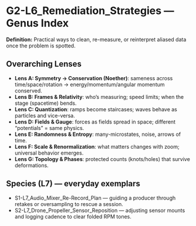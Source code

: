 # G2-L6_Remediation_Strategies — Genus Index
**Definition:** Practical ways to clean, re-measure, or reinterpret aliased data once the problem is spotted.
## Overarching Lenses

- **Lens A: Symmetry -> Conservation (Noether)**: sameness across time/space/rotation → energy/momentum/angular momentum conserved.
- **Lens B: Frames & Relativity**: who’s measuring; speed limits; when the stage (spacetime) bends.
- **Lens C: Quantization**: ramps become staircases; waves behave as particles and vice-versa.
- **Lens D: Fields & Gauge**: forces as fields spread in space; different “potentials” = same physics.
- **Lens E: Randomness & Entropy**: many-microstates, noise, arrows of time.
- **Lens F: Scale & Renormalization**: what matters changes with zoom; universal behavior emerges.
- **Lens G: Topology & Phases**: protected counts (knots/holes) that survive deformations.

## Species (L7) — everyday exemplars
- S1-L7_Audio_Mixer_Re-Record_Plan — guiding a producer through retakes or oversampling to rescue a session.
- S2-L7_Drone_Propeller_Sensor_Reposition — adjusting sensor mounts and logging cadence to clear folded RPM tones.
